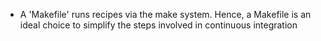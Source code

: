 - A 'Makefile' runs recipes via the make system. Hence, a Makefile is an ideal choice to simplify the steps involved in continuous integration

